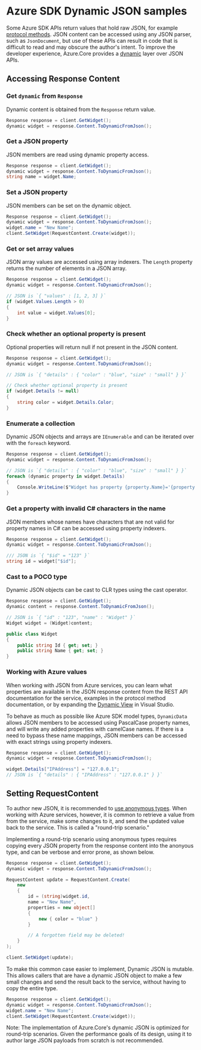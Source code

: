 # Azure SDK Dynamic JSON samples

Some Azure SDK APIs return values that hold raw JSON, for example [protocol methods](https://github.com/Azure/azure-sdk-for-net/blob/main/sdk/core/Azure.Core/samples/ProtocolMethods.md).  JSON content can be accessed using any JSON parser, such as `JsonDocument`, but use of these APIs can result in code that is difficult to read and may obscure the author's intent.  To improve the developer experience, Azure.Core provides a [dynamic](https://learn.microsoft.com/dotnet/csharp/advanced-topics/interop/using-type-dynamic) layer over JSON APIs.

## Accessing Response Content

### Get `dynamic` from `Response`

Dynamic content is obtained from the `Response` return value.

```C# Snippet:AzureCoreGetDynamicJson
Response response = client.GetWidget();
dynamic widget = response.Content.ToDynamicFromJson();
```

### Get a JSON property

JSON members are read using dynamic property access.

```C# Snippet:AzureCoreGetDynamicJsonProperty
Response response = client.GetWidget();
dynamic widget = response.Content.ToDynamicFromJson();
string name = widget.Name;
```

### Set a JSON property

JSON members can be set on the dynamic object.

```C# Snippet:AzureCoreSetDynamicJsonProperty
Response response = client.GetWidget();
dynamic widget = response.Content.ToDynamicFromJson();
widget.name = "New Name";
client.SetWidget(RequestContent.Create(widget));
```

### Get or set array values

JSON array values are accessed using array indexers.  The `Length` property returns the number of elements in a JSON array.

```C# Snippet:AzureCoreGetDynamicJsonArrayValue
Response response = client.GetWidget();
dynamic widget = response.Content.ToDynamicFromJson();

// JSON is `{ "values" : [1, 2, 3] }`
if (widget.Values.Length > 0)
{
    int value = widget.Values[0];
}
```

### Check whether an optional property is present

Optional properties will return null if not present in the JSON content.

```C# Snippet:AzureCoreGetDynamicJsonOptionalProperty
Response response = client.GetWidget();
dynamic widget = response.Content.ToDynamicFromJson();

// JSON is `{ "details" : { "color" : "blue", "size" : "small" } }`

// Check whether optional property is present
if (widget.Details != null)
{
    string color = widget.Details.Color;
}
```

### Enumerate a collection

Dynamic JSON objects and arrays are `IEnumerable` and can be iterated over with the `foreach` keyword.

```C# Snippet:AzureCoreEnumerateDynamicJsonObject
Response response = client.GetWidget();
dynamic widget = response.Content.ToDynamicFromJson();

// JSON is `{ "details" : { "color" : "blue", "size" : "small" } }`
foreach (dynamic property in widget.Details)
{
    Console.WriteLine($"Widget has property {property.Name}='{property.Value}'.");
}
```

### Get a property with invalid C# characters in the name

JSON members whose names have characters that are not valid for property names in C# can be accessed using property indexers.

```C# Snippet:AzureCoreGetDynamicPropertyInvalidCharacters
Response response = client.GetWidget();
dynamic widget = response.Content.ToDynamicFromJson();

/// JSON is `{ "$id" = "123" }`
string id = widget["$id"];
```

### Cast to a POCO type

Dynamic JSON objects can be cast to CLR types using the cast operator.

```C# Snippet:AzureCoreCastDynamicJsonToPOCO
Response response = client.GetWidget();
dynamic content = response.Content.ToDynamicFromJson();

// JSON is `{ "id" : "123", "name" : "Widget" }`
Widget widget = (Widget)content;
```

```C# Snippet:AzureCoreDynamicJsonPOCO
public class Widget
{
    public string Id { get; set; }
    public string Name { get; set; }
}
```

### Working with Azure values

When working with JSON from Azure services, you can learn what properties are available in the JSON response content from the REST API documentation for the service, examples in the protocol method documentation, or by expanding the [Dynamic View](https://learn.microsoft.com/visualstudio/debugger/watch-and-quickwatch-windows) in Visual Studio.

To behave as much as possible like Azure SDK model types, `DynamicData` allows JSON members to be accessed using PascalCase property names, and will write any added properties with camelCase names.  If there is a need to bypass these name mappings, JSON members can be accessed with exact strings using property indexers.

```C# Snippet:AzureCoreSetPropertyWithoutCaseMapping
Response response = client.GetWidget();
dynamic widget = response.Content.ToDynamicFromJson();

widget.Details["IPAddress"] = "127.0.0.1";
// JSON is `{ "details" : { "IPAddress" : "127.0.0.1" } }`
```

## Setting RequestContent

To author new JSON, it is recommended to [use anonymous types](https://github.com/Azure/azure-sdk-for-net/blob/main/sdk/core/Azure.Core/samples/ProtocolMethods.md#2-create-and-send-a-request).  When working with Azure services, however, it is common to retrieve a value from from the service, make some changes to it, and send the updated value back to the service.  This is called a "round-trip scenario."

Implementing a round-trip scenario using anonymous types requires copying every JSON property from the response content into the anonyous type, and can be verbose and error prone, as shown below.

```C# Snippet:AzureCoreRoundTripAnonymousType
Response response = client.GetWidget();
dynamic widget = response.Content.ToDynamicFromJson();

RequestContent update = RequestContent.Create(
    new
    {
        id = (string)widget.id,
        name = "New Name",
        properties = new object[]
        {
            new { color = "blue" }
        }

        // A forgotten field may be deleted!
    }
);

client.SetWidget(update);
```

To make this common case easier to implement, Dynamic JSON is mutable.  This allows callers that are have a dynamic JSON object to make a few small changes and send the result back to the service, without having to copy the entire type.

```C# Snippet:AzureCoreRoundTripDynamicJson
Response response = client.GetWidget();
dynamic widget = response.Content.ToDynamicFromJson();
widget.name = "New Name";
client.SetWidget(RequestContent.Create(widget));
```

Note: The implementation of Azure.Core's dynamic JSON is optimized for round-trip scenarios.  Given the performance goals of its design, using it to author large JSON payloads from scratch is not recommended.

